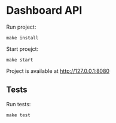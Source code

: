 Dashboard API
=============

Run project:

    make install

Start proejct:

	make start

Project is available at http://127.0.0.1:8080


## Tests

Run tests:

    make test
